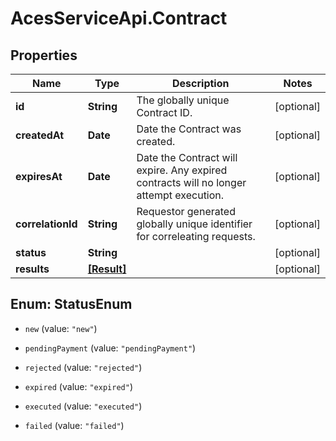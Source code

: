 # AcesServiceApi.Contract

## Properties
Name | Type | Description | Notes
------------ | ------------- | ------------- | -------------
**id** | **String** | The globally unique Contract ID. | [optional] 
**createdAt** | **Date** | Date the Contract was created. | [optional] 
**expiresAt** | **Date** | Date the Contract will expire. Any expired contracts will no longer attempt execution. | [optional] 
**correlationId** | **String** | Requestor generated globally unique identifier for correleating requests. | [optional] 
**status** | **String** |  | [optional] 
**results** | [**[Result]**](Result.md) |  | [optional] 


<a name="StatusEnum"></a>
## Enum: StatusEnum


* `new` (value: `"new"`)

* `pendingPayment` (value: `"pendingPayment"`)

* `rejected` (value: `"rejected"`)

* `expired` (value: `"expired"`)

* `executed` (value: `"executed"`)

* `failed` (value: `"failed"`)




